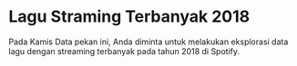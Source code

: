 # Lagu Straming Terbanyak 2018

Pada Kamis Data pekan ini, Anda diminta untuk melakukan eksplorasi data lagu dengan streaming terbanyak pada tahun 2018 di Spotify.
